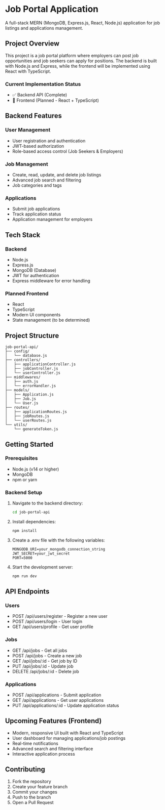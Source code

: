 # Job Portal Application

A full-stack MERN (MongoDB, Express.js, React, Node.js) application for job listings and applications management.

## Project Overview

This project is a job portal platform where employers can post job opportunities and job seekers can apply for positions. The backend is built with Node.js and Express, while the frontend will be implemented using React with TypeScript.

### Current Implementation Status
- ✅ Backend API (Complete)
- 🚧 Frontend (Planned - React + TypeScript)

## Backend Features

### User Management
- User registration and authentication
- JWT-based authorization
- Role-based access control (Job Seekers & Employers)

### Job Management
- Create, read, update, and delete job listings
- Advanced job search and filtering
- Job categories and tags

### Applications
- Submit job applications
- Track application status
- Application management for employers

## Tech Stack

### Backend
- Node.js
- Express.js
- MongoDB (Database)
- JWT for authentication
- Express middleware for error handling

### Planned Frontend
- React
- TypeScript
- Modern UI components
- State management (to be determined)

## Project Structure

```
job-portal-api/
├── config/
│   └── database.js
├── controllers/
│   ├── applicationController.js
│   ├── jobController.js
│   └── userController.js
├── middlewares/
│   ├── auth.js
│   └── errorHandler.js
├── models/
│   ├── Application.js
│   ├── Job.js
│   └── User.js
├── routes/
│   ├── applicationRoutes.js
│   ├── jobRoutes.js
│   └── userRoutes.js
└── utils/
    └── generateToken.js
```

## Getting Started

### Prerequisites
- Node.js (v14 or higher)
- MongoDB
- npm or yarn

### Backend Setup
1. Navigate to the backend directory:
   ```bash
   cd job-portal-api
   ```

2. Install dependencies:
   ```bash
   npm install
   ```

3. Create a .env file with the following variables:
   ```
   MONGODB_URI=your_mongodb_connection_string
   JWT_SECRET=your_jwt_secret
   PORT=5000
   ```

4. Start the development server:
   ```bash
   npm run dev
   ```

## API Endpoints

### Users
- POST /api/users/register - Register a new user
- POST /api/users/login - User login
- GET /api/users/profile - Get user profile

### Jobs
- GET /api/jobs - Get all jobs
- POST /api/jobs - Create a new job
- GET /api/jobs/:id - Get job by ID
- PUT /api/jobs/:id - Update job
- DELETE /api/jobs/:id - Delete job

### Applications
- POST /api/applications - Submit application
- GET /api/applications - Get user applications
- PUT /api/applications/:id - Update application status

## Upcoming Features (Frontend)
- Modern, responsive UI built with React and TypeScript
- User dashboard for managing applications/job postings
- Real-time notifications
- Advanced search and filtering interface
- Interactive application process

## Contributing

1. Fork the repository
2. Create your feature branch
3. Commit your changes
4. Push to the branch
5. Open a Pull Request


